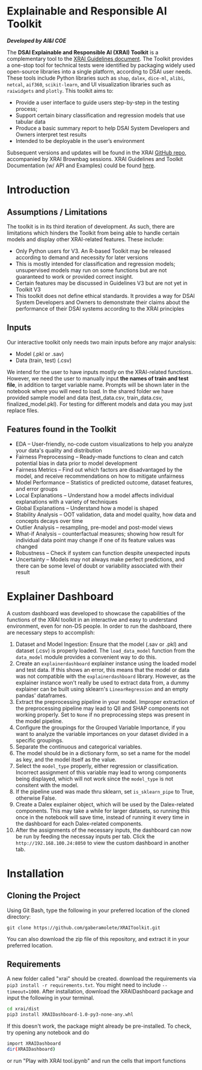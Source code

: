 # Explainable and Responsible AI Toolkit
***Developed by AI&I COE***

The **DSAI Explainable and Responsible AI (XRAI) Toolkit** is a complementary tool to the [XRAI Guidelines document](https://unionbankphilippines.sharepoint.com/:b:/s/DataScienceInsightsTeam/EbGWZEJkn7REt1zzHspu-xABsLDpD1eD6mgHMjPJypnzdA?e=wm55U7). The Toolkit provides a one-stop tool for technical tests were identified by packaging widely used open-source libraries into a single platform, according to DSAI user needs. These tools include Python libraries such as `shap`, `dalex`, `dice-ml`, `alibi`, `netcal`, `aif360`, `scikit-learn`, and UI visualization libraries such as `raiwidgets` and `plotly`. This toolkit aims to: 
- Provide a user interface to guide users step-by-step in the testing process; 
- Support certain binary classification and regression models that use tabular data 
- Produce a basic summary report to help DSAI System Developers and Owners interpret test results 
- Intended to be deployable in the user’s environment

Subsequent versions and updates will be found in the XRAI [GitHub repo](https://github.com/aboitiz-data-innovation/XRAI), accompanied by XRAI Brownbag sessions. XRAI Guidelines and Toolkit Documentation (w/ API and Examples) could be found [here](https://gaberamolete.github.io/XRAIToolkit/).

# Introduction
## Assumptions / Limitations
The toolkit is in its third iteration of development. As such, there are limitations which hinders the Toolkit from being able to handle certain models and display other XRAI-related features. These include:
- Only Python users for V3. An R-based Toolkit may be released according to demand and necessity for later versions 
- This is mostly intended for classification and regression models; unsupervised models may run on some functions but are not guaranteed to work or provided correct insight.
- Certain features may be discussed in Guidelines V3 but are not yet in Toolkit V3
- This toolkit does not define ethical standards. It provides a way for DSAI System Developers and Owners to demonstrate their claims about the performance of their DSAI systems according to the XRAI principles

## Inputs
Our interactive toolkit only needs two main inputs before any major analysis:
- Model (.pkl or .sav)
- Data (train, test) (.csv) 

We intend for the user to have inputs mostly on the XRAI-related functions. However, we need the user to manually input **the names of train and test file**, in addition to target variable name. Prompts will be shown later in the notebook where you will need to load. In the shared folder we have provided sample model and data (test_data.csv, train_data.csv, finalized_model.pkl). For testing for different models and data you may just replace files.

## Features found in the Toolkit
- EDA – User-friendly, no-code custom visualizations to help you analyze your data's quality and distribution
- Fairness Preprocessing – Ready-made functions to clean and catch potential bias in data prior to model development
- Fairness Metrics – Find out which factors are disadvantaged by the model, and receive recommendations on how to mitigate unfairness
- Model Performance – Statistics of predicted outcome, dataset features, and error groups
- Local Explanations – Understand how a model affects individual explanations with a variety of techniques
- Global Explanations – Understand how a model is shaped
- Stability Analysis – OOT validation, data and model quality, how data and concepts decays over time
- Outlier Analysis – resampling, pre-model and post-model views
- What-if Analysis – counterfactual measures; showing how result for individual data point may change if one of its feature values was changed
- Robustness – Check if system can function despite unexpected inputs 
- Uncertainty – Models may not always make perfect predictions, and there can be some level of doubt or variability associated with their result

# Explainer Dashboard
A custom dashboard was developed to showcase the capabilities of the functions of the XRAI toolkit in an interactive and easy to understand environment, even for non-DS people. In order to run the dashboard, there are necessary steps to accomplish:
1. Dataset and Model Ingestion: Ensure that the model (.sav or .pkl) and dataset (.csv) is properly loaded. The `load_data_model` function from the `data_model` module provides a convenient way to do this.
2. Create an `explainerdashboard` explainer instance using the loaded model and test data. If this shows an error, this means that the model or data was not compatible with the `explainerdashboard` library. However, as the explainer instance won't really be used to extract data from, a dummy explainer can be built using sklearn's `LinearRegression` and an empty pandas' dataframes.
3. Extract the preprocessing pipeline in your model. Improper extraction of the preprocessing pipeline may lead to QII and SHAP components not working properly. Set to `None` if no preprocessing steps was present in the model pipeline.
4. Configure the groupings for the Grouped Variable Importance, if you want to analyze the variable importances on your dataset divided in a specific groupings.
5. Separate the continuous and categorical variables.
6. The model should be in a dictionary form, so set a name for the model as key, and the model itself as the value.
7. Select the `model_type` properly, either regression or classification. Incorrect assignment of this variable may lead to wrong components being displayed, which will not work since the `model_type` is not consitent with the model.
8. If the pipeline used was made thru sklearn, set `is_sklearn_pipe` to True, otherwise False.
9. Create a Dalex explainer object, which will be used by the Dalex-related components. This may take a while for larger datasets, so running this once in the notebook will save time, instead of running it every time in the dashboard for each Dalex-related components.
10. After the assignments of the necessary inputs, the dashboard can now be run by feeding the necessay inputs per tab. Click the `http://192.168.100.24:8050` to view the custom dashboard in another tab.

# Installation
## Cloning the Project 
Using Git Bash, type the following in your preferred location of the cloned directory:
```
git clone https://github.com/gaberamolete/XRAIToolkit.git
```
You can also download the zip file of this repository, and extract it in your preferred location.

## Requirements
A new folder called "xrai" should be created. download the requirements via `pip3 install -r requirements.txt`. You might need to include `--timeout=1000`.
After installation, download the XRAIDashboard package and input the following in your terminal. 

```bash
cd xrai/dist
pip3 install XRAIDashboard-1.0-py3-none-any.whl
```
If this doesn't work, the package might already be pre-installed. To check, try opening any notebook and do

```bash
import XRAIDashboard
dir(XRAIDashboard)

```

or run "Play with XRAI tool.ipynb" and run the cells that import functions
